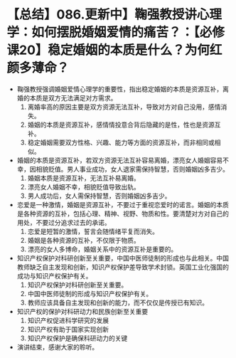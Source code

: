 # 【总结】086.更新中】鞠强教授讲心理学：如何摆脱婚姻爱情的痛苦？：【必修课20】稳定婚姻的本质是什么？为何红颜多薄命？

-   鞠强教授强调婚姻爱情心理学的重要性，指出稳定婚姻的本质是资源互补，离婚的本质是双方无法满足对方需求。
    1.  离婚率高的原因主要是双方资源无法互补，导致对方对自己没用，感情消失。
    2.  婚姻的本质是资源互补，感情情投意合背后隐藏的是性，性也是资源互补。
    3.  稳定婚姻需要双方性格、兴趣、能力等方面的资源互补，而非相同或相似。
-   婚姻的本质是资源互补，若双方资源无法互补容易离婚，漂亮女人婚姻容易不幸，因相貌贬值。男人事业成功，女人退家需保持智慧，否则婚姻凶多吉少。
    1.  婚姻本质是资源互补，无法互补易离婚。
    2.  漂亮女人婚姻不幸，相貌贬值导致出轨。
    3.  男人成功后，女人需保持智慧，否则婚姻凶多吉少。
-   恋爱是一种激情，婚姻是资源互补，不要过于重视恋爱时的诺言。婚姻的本质是各种资源的互补，包括心理、精神、视野、物质和性。要清楚对方对自己的用处，不要过分追求过去的承诺。
    1.  恋爱是短暂的激情，誓言会随情绪平复而消失。
    2.  婚姻是各种资源的互补，不仅限于物质。
    3.  漂亮的女人多博命，婚姻关系中的资源互补是重要的。
-   知识产权保护对科研创新至关重要，中国中医师徒制的形成也与此相关。中国教师缺乏自主发现和创新，知识产权保护差导致学术封锁。英国工业化强国的成功与知识产权保护有关。
    1.  知识产权保护对科研创新至关重要。
    2.  中国中医师徒制的形成与知识产权保护有关。
    3.  教师应该具备自主发现和创新的能力，而不仅仅是传授已有知识。
-   知识产权的保护对科研动力和民族创新至关重要
    1.  知识产权促进科学研究的发展
    2.  知识产权有助于国家实现创新
    3.  知识产权保护是确保科研动力的关键
-   演讲结束，感谢大家的聆听。